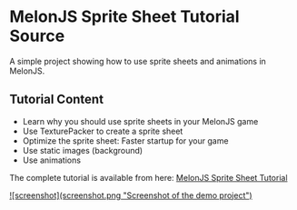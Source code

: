# MelonJS Sprite Sheet Tutorial Source

A simple project showing how to use sprite sheets and animations in MelonJS.

## Tutorial Content

* Learn why you should use sprite sheets in your MelonJS game
* Use TexturePacker to create a sprite sheet
* Optimize the sprite sheet: Faster startup for your game
* Use static images (background)
* Use animations

The complete tutorial is available from here: [MelonJS Sprite Sheet Tutorial](https://www.codeandweb.com/blog/2015/11/08/using-sprite-sheets-with-melonjs-tutorial)

<a href="https://www.codeandweb.com/blog/2015/11/08/using-sprite-sheets-with-melonjs-tutorial" rel="Tutorial">
![screenshot](screenshot.png "Screenshot of the demo project")
</a>